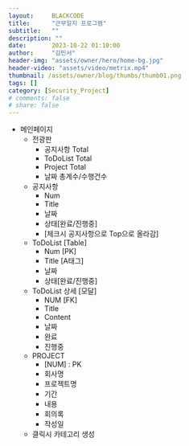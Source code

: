 ```yaml
---
layout:     BLACKCODE
title:      "근무일지 프로그램"
subtitle:   ""
description: ""
date:       2023-10-22 01:10:00
author:     "김민서"
header-img: "assets/owner/hero/home-bg.jpg"
header-video: "assets/video/metrix.mp4"
thumbnail: /assets/owner/blog/thumbs/thumb01.png
tags: []
category: [Security_Project]
# comments: false
# share: false
---
```


- 메인페이지
    - 전광판
        - 공지사항 Total
        - ToDoList Total
        - Project Total
        - 날짜 총계수/수행건수
    - 공지사항
        - Num
        - Title
        - 날짜
        - 상태[완료/진행중]
        - [체크시 공지사항으로 Top으로 올라감]
    - ToDoList [Table]
        - Num [PK]
        - Title [A태그]
        - 날짜
        - 상태[완료/진행중]
    - ToDoList 상세 [모달]
        - NUM [FK]
        - Title
        - Content
        - 날짜
        - 완료
        - 진행중
    - PROJECT
        - [NUM] : PK
        - 회사명
        - 프로젝트명
        - 기간
        - 내용
        - 회의록
        - 작성일
    - 클릭시 카테고리 생성
